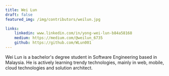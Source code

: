 ```yaml
---
title: Wei Lun
draft: false
featured_img: /img/contributors/weilun.jpg

links: 
    linkedin: www.linkedin.com/in/yong-wei-lun-b84a58168
    medium: https://medium.com/@weilun_6735
    github: https://github.com/WLun001
---
```


Wei Lun is a bachelor's degree student in Software Engineering based in Malaysia. He is actively learning trendy technologies, mainly in web, mobile, cloud technologies and solution architect.